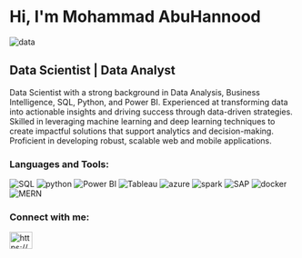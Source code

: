 <h1 align="left">Hi, I'm Mohammad AbuHannood</h1>


<div>
  <p><img  align="center" src="https://github.com/mabuhannood/mabuhannood/assets/167832668/88389a28-73b6-48f8-96b1-98f8175cfad3" alt="data";"></p>
</div>


<h2 align="left">Data Scientist | Data Analyst </h2>

Data Scientist with a strong background in Data Analysis, Business Intelligence, SQL, Python, and Power BI. Experienced at transforming data into actionable insights and driving success through data-driven strategies. Skilled in leveraging machine learning and deep learning techniques to create impactful solutions that support analytics and decision-making. Proficient in developing robust, scalable web and mobile applications.


<h3 align="left">Languages and Tools:</h3>
<p align="left">
  <img src="https://img.shields.io/badge/SQL-CC2927?style=for-the-badge&logo=microsoft-sql-server&logoColor=white" alt="SQL">
  <img src="https://img.shields.io/badge/python-3670A0?style=for-the-badge&logo=python&logoColor=ffdd54" alt="python">
  <img src="https://img.shields.io/badge/Power_BI-F2C811?style=for-the-badge&logo=powerbi&logoColor=white" alt="Power BI">
  <img src="https://img.shields.io/badge/Tableau-E97627?style=for-the-badge&logo=tableau&logoColor=white" alt="Tableau">
    <img src="https://img.shields.io/badge/Azure-0078D4?style=for-the-badge&logo=microsoftazure&logoColor=white" alt="azure">
  <img src="https://img.shields.io/badge/spark-FDEE21?style=for-the-badge&logo=apachespark&logoColor=black" alt="spark">
<img src="https://img.shields.io/badge/SAP-0FAAFF?style=for-the-badge&logo=sap&logoColor=white" alt="SAP">
    <img src="https://img.shields.io/badge/docker-2496ED?style=for-the-badge&logo=docker&logoColor=white" alt="docker">
  <img src="https://img.shields.io/badge/MERN-61DAFB?style=for-the-badge&logo=react&logoColor=black" alt="MERN">
</p>

<h3 align="left">Connect with me:</h3>
<p align="left">
<a href="https://www.linkedin.com/in/mabuhannood/" target="blank"><img align="center" src="https://raw.githubusercontent.com/rahuldkjain/github-profile-readme-generator/master/src/images/icons/Social/linked-in-alt.svg" alt="https://www.linkedin.com/in/mabuhannood/" height="30" width="40" /></a>
</p>
